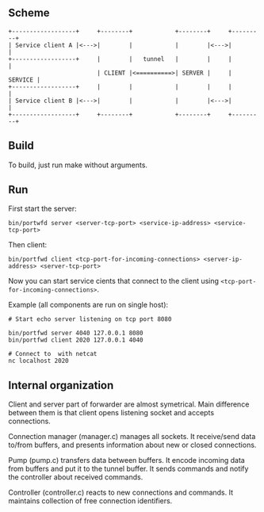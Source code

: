 Scheme
------
```
+------------------+     +--------+            +--------+     +---------+
| Service client A |<--->|        |            |        |<--->|         |
+------------------+     |        |   tunnel   |        |     |         |
                         | CLIENT |<==========>| SERVER |     | SERVICE | 
+------------------+     |        |            |        |     |         |
| Service client B |<--->|        |            |        |<--->|         |
+------------------+     +--------+            +--------+     +---------+
```
Build
-----
To build, just run make without arguments.

Run
-----
First start the server:
```
bin/portwfd server <server-tcp-port> <service-ip-address> <service-tcp-port>
```
Then client:
```
bin/portfwd client <tcp-port-for-incoming-connections> <server-ip-address> <server-tcp-port>
```
Now you can start service cients that connect to the client using ```<tcp-port-for-incoming-connections>```.

Example (all components are run on single host):
```
# Start echo server listening on tcp port 8080

bin/portfwd server 4040 127.0.0.1 8080
bin/portfwd client 2020 127.0.0.1 4040

# Connect to  with netcat
nc localhost 2020
```

Internal organization
---------------------
Client and server part of forwarder are almost symetrical.
Main difference between them is that client opens listening socket and accepts connections.

Connection manager (manager.c) manages all sockets.
It receive/send data to/from buffers, and presents information about new or closed connections.

Pump (pump.c) transfers data between buffers. It encode incoming data from buffers and put it to the tunnel buffer.
It sends commands and notify the controller about received commands.

Controller (controller.c) reacts to new connections and commands. It maintains collection of free connection identifiers.
